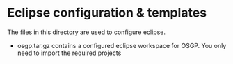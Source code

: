 # Eclipse configuration & templates

The files in this directory are used to configure eclipse.

- osgp.tar.gz contains a configured eclipse workspace for OSGP. You only need to import the required projects
